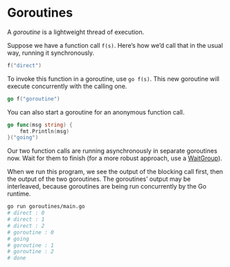 # Goroutines

A _goroutine_ is a lightweight thread of execution.

Suppose we have a function call `f(s)`. Here’s how we’d call that in the usual way, running it synchronously.

```go
f("direct")
```

To invoke this function in a goroutine, use `go f(s)`. This new goroutine will execute concurrently with the calling one.

```go
go f("goroutine")
```

You can also start a goroutine for an anonymous function call.

```go
go func(msg string) {
    fmt.Println(msg)
}("going")
```

Our two function calls are running asynchronously in separate goroutines now. Wait for them to finish (for a more robust approach, use a [WaitGroup](https://gobyexample.com/waitgroups)).

When we run this program, we see the output of the blocking call first, then the output of the two goroutines. The goroutines’ output may be interleaved, because goroutines are being run concurrently by the Go runtime.

```sh
go run goroutines/main.go
# direct : 0
# direct : 1
# direct : 2
# goroutine : 0
# going
# goroutine : 1
# goroutine : 2
# done
```
